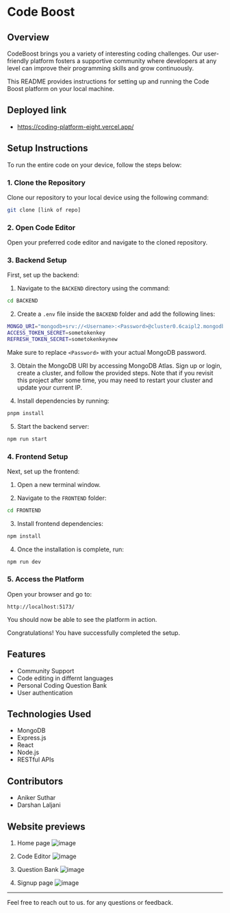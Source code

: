 # Code Boost

## Overview

CodeBoost brings you a variety of interesting coding challenges. Our user-friendly platform fosters a supportive community where developers at any level can improve their programming skills and grow continuously.

This README provides instructions for setting up and running the Code Boost platform on your local machine.
## Deployed link 
- https://coding-platform-eight.vercel.app/

## Setup Instructions

To run the entire code on your device, follow the steps below:

### 1. Clone the Repository

Clone our repository to your local device using the following command:

```bash
git clone [link of repo]
```

### 2. Open Code Editor

Open your preferred code editor and navigate to the cloned repository.

### 3. Backend Setup

First, set up the backend:

1. Navigate to the `BACKEND` directory using the command:

```bash
cd BACKEND
```

2. Create a `.env` file inside the `BACKEND` folder and add the following lines:

```bash
MONGO_URI="mongodb+srv://<Username>:<Password>@cluster0.6caipl2.mongodb.net/"
ACCESS_TOKEN_SECRET=sometokenkey
REFRESH_TOKEN_SECRET=sometokenkeynew
```

Make sure to replace `<Password>` with your actual MongoDB password.

3. Obtain the MongoDB URI by accessing MongoDB Atlas. Sign up or login, create a cluster, and follow the provided steps. Note that if you revisit this project after some time, you may need to restart your cluster and update your current IP.

4. Install dependencies by running:

```bash
pnpm install
```

5. Start the backend server:

```bash
npm run start
```

### 4. Frontend Setup

Next, set up the frontend:

1. Open a new terminal window.

2. Navigate to the `FRONTEND` folder:

```bash
cd FRONTEND
```

3. Install frontend dependencies:

```bash
npm install
```

4. Once the installation is complete, run:

```bash
npm run dev
```

### 5. Access the Platform

Open your browser and go to:

```
http://localhost:5173/
```

You should now be able to see the platform in action.

Congratulations! You have successfully completed the setup.

## Features

- Community Support 
- Code editing in differnt languages 
- Personal Coding Question Bank 
- User authentication

## Technologies Used

- MongoDB
- Express.js
- React
- Node.js
- RESTful APIs

## Contributors

- Aniker Suthar
- Darshan Laljani

## Website previews
1. Home page
   ![image](https://github.com/Aniket-Suthar/coding-platform/assets/117531809/bb233319-58a9-4aaa-a9fc-a1b824671b1a)

2. Code Editor
   ![image](https://github.com/Aniket-Suthar/coding-platform/assets/117531809/ebdd31df-1bd1-4ece-99a3-5a76fe5a4210)

3. Question Bank
   ![image](https://github.com/Aniket-Suthar/coding-platform/assets/117531809/b07e6028-263a-4d38-a81c-0ecab44e6342)

4. Signup page
   ![image](https://github.com/Aniket-Suthar/coding-platform/assets/117531809/36d47a14-98cd-41a7-8051-8fc1234612ef)
   




---

Feel free to reach out to us. for any questions or feedback.
